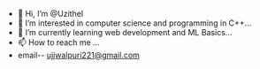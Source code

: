 - 👋 Hi, I’m @UzitheI
- 👀 I’m interested in computer science and programming in C++...
- 🌱 I’m currently learning web development and ML Basics...
- 📫 How to reach me ...
- email-- ujjwalpuri221@gmail.com

<!---
UzitheI/UzitheI is a ✨ special ✨ repository because its `README.md` (this file) appears on your GitHub profile.
You can click the Preview link to take a look at your changes.
--->
